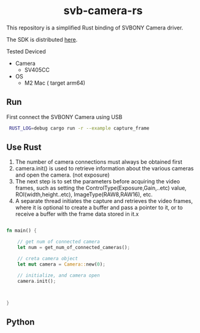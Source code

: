 <div align=center>
    <h1>svb-camera-rs</h1>
</div>

 This repository is a simplified Rust binding of SVBONY Camera driver.
 
The SDK is distributed [here]().

Tested Deviced
- Camera
  - SV405CC
- OS
  - M2 Mac ( target arm64) 
  
## Run

First connect the SVBONY Camera using USB

```zsh
 RUST_LOG=debug cargo run -r --example capture_frame
```
## Use Rust

1. The number of camera connections must always be obtained first
2. camera.init() is used to retrieve information about the various cameras and open the camera. (not exposure)
3. The next step is to set the parameters before acquiring the video frames, such as setting the ControlType(Exposure,Gain,..etc) value, ROI(width,height..etc), ImageType(RAW8,RAW16), etc.
4. A separate thread initiates the capture and retrieves the video frames, where it is optional to create a buffer and pass a pointer to it, or to receive a buffer with the frame data stored in it.x
```rust

fn main() {

    // get num of connected camera
    let num = get_num_of_connected_cameras();

    // creta camera object
    let mut camera = Camera::new(0);

    // initialize, and camera open
    camera.init();



}


```
## Python 
